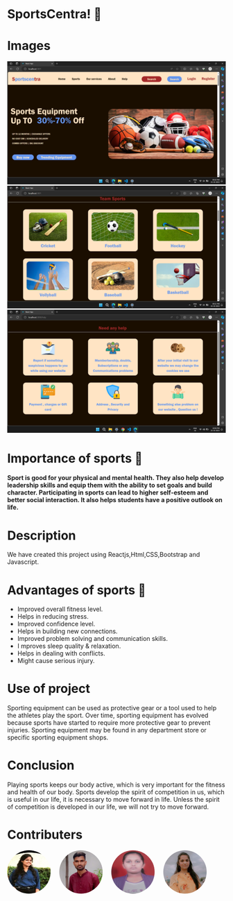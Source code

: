 # SportsCentra! 🎾


# Images
![Screenshot(320)](./src/Component/Image/Screenshot%20(320).png)
![Screenshot(321)](./src/Component/Image/Screenshot%20(321).png)
![Scrrenshot(321)](./src/Component/Image/Screenshot%20(330).png)
# Importance of sports 🏑
#### Sport is good for your physical and mental health. They also help develop leadership skills and equip them with the ability to set goals and build character. Participating in sports can lead to higher self-esteem and better social interaction. It also helps students have a positive outlook on life.
# Description
We have created this project using Reactjs,Html,CSS,Bootstrap and Javascript.
# Advantages of sports 🏑
- Improved overall fitness level.
- Helps in reducing stress.
- Improved confidence level.
- Helps in building new connections.
- Improved problem solving and communication skills.
- I mproves sleep quality & relaxation.
- Helps in dealing with conflicts.
- Might cause serious injury.
# Use of project
Sporting equipment can be used as protective gear or a tool used to help the athletes play the sport. Over time, sporting equipment has evolved because sports have started to require more protective gear to prevent injuries. Sporting equipment may be found in any department store or specific sporting equipment shops.
# Conclusion
Playing sports keeps our body active, which is very important for the fitness and health of our body. Sports develop the spirit of competition in us, which is useful in our life, it is necessary to move forward in life. Unless the spirit of competition is developed in our life, we will not try to move forward.
# Contributers
<div style="display: flex; flex-wrap: wrap; gap: 20px;">
  <a href="https://github.com/bhairavithute">
    <img src="./src/Component/Image/Images/bh.jpg" alt="Bhairavi" style=" width: 100px; height: 100px;border-radius: 50%">
  </a>
  <a href="https://github.com/22piyush">
    <img src="./src/Component/Image/Images/pi.jpg" alt="Piyush" style="border-radius: 50%; width: 100px; height: 100px;">
  </a>
  <a href="https://github.com/vedika2554">
    <img src="./src/Component/Image/Images/ve.jpg" alt="vedika" style="height: 100px;border-radius: 50%; width: 100px; ">
  </a>
  
  <a href="https://github.com/K1shish09">
    <img src="./src/Component/Image/Images/sa.jpg" alt="Kashish" style="height: 100px; width: 100px; border-radius:50%">
  </a>
</div>
